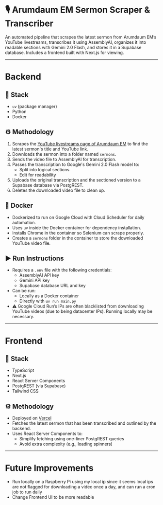 # 🎙️ Arumdaum EM Sermon Scraper & Transcriber

An automated pipeline that scrapes the latest sermon from Arumdaum EM’s YouTube livestreams, transcribes it using AssemblyAI, organizes it into readable sections with Gemini 2.0 Flash, and stores it in a Supabase database. Includes a frontend built with Next.js for viewing.

---

# Backend

## 🧰 Stack
- `uv` (package manager)
- Python
- Docker

## ⚙️ Methodology
1. Scrapes the [YouTube livestreams page of Arumdaum EM](https://www.youtube.com/@ArumdaunEM/streams) to find the latest sermon's title and YouTube link.
2. Downloads the sermon into a folder named `sermons`.
3. Sends the video file to AssemblyAI for transcription.
4. Passes the transcription to Google's Gemini 2.0 Flash model to:
   - Split into logical sections
   - Edit for readability
5. Uploads the original transcription and the sectioned version to a Supabase database via PostgREST.
6. Deletes the downloaded video file to clean up.

## 🐳 Docker
- Dockerized to run on Google Cloud with Cloud Scheduler for daily automation.
- Uses `uv` inside the Docker container for dependency installation.
- Installs Chrome in the container so Selenium can scrape properly.
- Creates a `sermons` folder in the container to store the downloaded YouTube video file.

## ▶️ Run Instructions
- Requires a `.env` file with the following credentials:
  - AssemblyAI API key
  - Gemini API key
  - Supabase database URL and key
- Can be run:
  - Locally as a Docker container
  - Directly with `uv run main.py`
- ⚠️ Google Cloud Run’s IPs are often blacklisted from downloading YouTube videos (due to being datacenter IPs). Running locally may be necessary.

---

# Frontend

## 🧰 Stack
- TypeScript
- Next.js
- React Server Components
- PostgREST (via Supabase)
- Tailwind CSS

## ⚙️ Methodology
- Deployed on [Vercel](https://sermon-transcription.vercel.app/)
- Fetches the latest sermon that has been transcribed and outlined by the backend.
- Uses React Server Components to:
  - Simplify fetching using one-liner PostgREST queries
  - Avoid extra complexity (e.g., loading spinners)
---

# Future Improvements

- Run locally on a Raspberry Pi using my local ip since it seems local ips are not flagged for downloading a video once a day, and can run a cron job to run daily
- Change Frontend UI to be more readable
